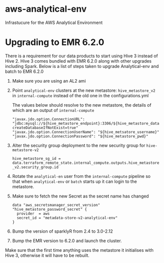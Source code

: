 # aws-analytical-env
Infrastucure for the AWS Analytical Environment


# Upgrading to EMR 6.2.0

There is a requirement for our data products to start using Hive 3 instead of Hive 2. Hive 3 comes bundled with EMR 6.2.0 
along with other upgrades including Spark. Below is a list of steps taken to upgrade Analytical-env and batch to EMR 6.2.0  

1. Make sure you are using an AL2 ami 

2. Point `analytical-env` clusters at the new metastore: `hive_metastore_v2` in `internal-compute` instead of the old one in the configurations.yml   

    The values below should resolve to the new metastore, the details of which are an output of `internal-compute`
    ```    
   "javax.jdo.option.ConnectionURL": "jdbc:mysql://${hive_metastore_endpoint}:3306/${hive_metastore_database_name}?createDatabaseIfNotExist=true"
   "javax.jdo.option.ConnectionUserName": "${hive_metsatore_username}"
   "javax.jdo.option.ConnectionPassword": "${hive_metastore_pwd}"
   ```

3. Alter the security group deployment to the new security group for `hive-metastore-v2`  

    `hive_metastore_sg_id = data.terraform_remote_state.internal_compute.outputs.hive_metastore_v2.security_group.id`


3. Rotate the `analytical-en` user from the `internal-compute` pipeline so that when `analytical-env` or `batch` starts up it can login to the metastore.

4. Make sure to fetch the new Secret as the secret name has changed

    ```
    data "aws_secretsmanager_secret_version" "hive_metastore_password_secret" {
      provider  = aws
      secret_id = "metadata-store-v2-analytical-env"
    }
    ``` 
   
5. Bump the version of sparklyR from 2.4 to 3.0-2.12   
6. Bump the EMR version to 6.2.0 and launch the cluster.   

Make sure that the first time anything uses the metastore it initialises with Hive 3, otherwise it will have to be rebuilt. 
